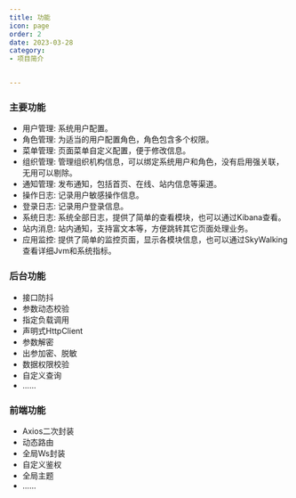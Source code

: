 ```yaml
---
title: 功能
icon: page
order: 2
date: 2023-03-28
category:
- 项目简介


---
```



### 主要功能
* 用户管理: 系统用户配置。
* 角色管理: 为适当的用户配置角色，角色包含多个权限。
* 菜单管理: 页面菜单自定义配置，便于修改信息。
* 组织管理: 管理组织机构信息，可以绑定系统用户和角色，没有启用强关联，无用可以剔除。
* 通知管理: 发布通知，包括首页、在线、站内信息等渠道。
* 操作日志: 记录用户敏感操作信息。
* 登录日志: 记录用户登录信息。
* 系统日志: 系统全部日志，提供了简单的查看模块，也可以通过Kibana查看。
* 站内消息: 站内通知，支持富文本等，方便跳转其它页面处理业务。
* 应用监控: 提供了简单的监控页面，显示各模块信息，也可以通过SkyWalking查看详细Jvm和系统指标。

### 后台功能
* 接口防抖
* 参数动态校验
* 指定负载调用
* 声明式HttpClient
* 参数解密
* 出参加密、脱敏
* 数据权限校验
* 自定义查询
* ......

### 前端功能
* Axios二次封装
* 动态路由
* 全局Ws封装
* 自定义鉴权
* 全局主题
* ......

